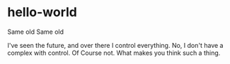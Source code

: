 hello-world
===========

Same old Same old

I've seen the future, and over there I control everything.
No, I don't have a complex with control.
Of Course not.
What makes you think such a thing.
